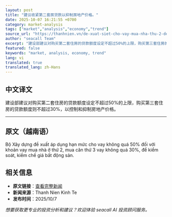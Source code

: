 ```yaml
---
layout: post
title: "建议收紧第二套房贷款以抑制房地产价格。"
date: 2025-10-07 16:21:55 +0700
category: market-analysis
tags: ["market","analysis","economy","trend"]
source_url: "https://thanhnien.vn/de-xuat-siet-cho-vay-mua-nha-thu-2-de-ha-nhiet-gia-bat-dong-san-185251007185821152.htm"
author: "seacall Team"
excerpt: "建设部建议对购买第二套住房的贷款额度设定不超过50%的上限，购买第三套住房的贷款额度则不超过30%，以控制和抑制房地产价格。..."
featured: false
keywords: "market, analysis, economy, trend"
lang: vi
translated: true
translated_lang: zh-Hans
---
```


## 中文译文

建设部建议对购买第二套住房的贷款额度设定不超过50%的上限，购买第三套住房的贷款额度则不超过30%，以控制和抑制房地产价格。

---

## 原文（越南语）

Bộ X&acirc;y dựng đề xuất &aacute;p dụng hạn mức cho vay kh&ocirc;ng qu&aacute; 50% đối với khoản vay mua nh&agrave; ở thứ 2, mua căn thứ 3 vay kh&ocirc;ng qu&aacute; 30%, để kiểm so&aacute;t, kiềm chế gi&aacute; bất động sản.

## 相关信息

- **原文链接**：[查看完整新闻](https://thanhnien.vn/de-xuat-siet-cho-vay-mua-nha-thu-2-de-ha-nhiet-gia-bat-dong-san-185251007185821152.htm)
- **新闻来源**：Thanh Nien Kinh Te
- **发布时间**：2025/10/7

*想要获取更专业的投资分析和建议？欢迎体验 seacall AI 投资顾问服务。*